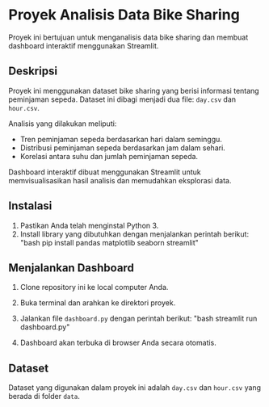 # Proyek Analisis Data Bike Sharing

Proyek ini bertujuan untuk menganalisis data bike sharing dan membuat dashboard interaktif menggunakan Streamlit.

## Deskripsi

Proyek ini menggunakan dataset bike sharing yang berisi informasi tentang peminjaman sepeda. Dataset ini dibagi menjadi dua file: `day.csv` dan `hour.csv`.

Analisis yang dilakukan meliputi:

* Tren peminjaman sepeda berdasarkan hari dalam seminggu.
* Distribusi peminjaman sepeda berdasarkan jam dalam sehari.
* Korelasi antara suhu dan jumlah peminjaman sepeda.

Dashboard interaktif dibuat menggunakan Streamlit untuk memvisualisasikan hasil analisis dan memudahkan eksplorasi data.

## Instalasi

1. Pastikan Anda telah menginstal Python 3.
2. Install library yang dibutuhkan dengan menjalankan perintah berikut:
"bash pip install pandas matplotlib seaborn streamlit"

## Menjalankan Dashboard

1. Clone repository ini ke local computer Anda.
2. Buka terminal dan arahkan ke direktori proyek.
3. Jalankan file `dashboard.py` dengan perintah berikut:
"bash streamlit run dashboard.py"

4. Dashboard akan terbuka di browser Anda secara otomatis.

## Dataset

Dataset yang digunakan dalam proyek ini adalah `day.csv` dan `hour.csv` yang berada di folder `data`.